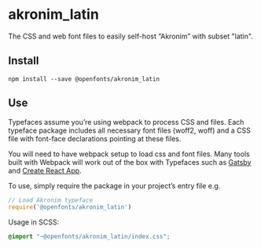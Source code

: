 
# akronim_latin

The CSS and web font files to easily self-host “Akronim” with subset "latin".

## Install

`npm install --save @openfonts/akronim_latin`

## Use

Typefaces assume you’re using webpack to process CSS and files. Each typeface
package includes all necessary font files (woff2, woff) and a CSS file with
font-face declarations pointing at these files.

You will need to have webpack setup to load css and font files. Many tools built
with Webpack will work out of the box with Typefaces such as [Gatsby](https://github.com/gatsbyjs/gatsby)
and [Create React App](https://github.com/facebookincubator/create-react-app).

To use, simply require the package in your project’s entry file e.g.

```javascript
// Load Akronim typeface
require('@openfonts/akronim_latin')
```

Usage in SCSS:
```scss
@import "~@openfonts/akronim_latin/index.css";
```
